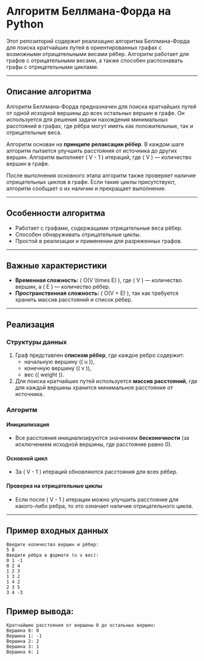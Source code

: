 # Алгоритм Беллмана-Форда на Python

Этот репозиторий содержит реализацию алгоритма Беллмана-Форда для поиска кратчайших путей в ориентированных графах с возможными отрицательными весами рёбер. Алгоритм работает для графов с отрицательными весами, а также способен распознавать графы с отрицательными циклами.

---

## **Описание алгоритма**

Алгоритм Беллмана-Форда предназначен для поиска кратчайших путей от одной исходной вершины до всех остальных вершин в графе. Он используется для решения задачи нахождения минимальных расстояний в графах, где рёбра могут иметь как положительные, так и отрицательные веса.

Алгоритм основан на **принципе релаксации рёбер**. В каждом шаге алгоритм пытается улучшить расстояния от источника до других вершин. Алгоритм выполняет \( V - 1 \) итераций, где \( V \) — количество вершин в графе.

После выполнения основного этапа алгоритм также проверяет наличие отрицательных циклов в графе. Если такие циклы присутствуют, алгоритм сообщает о их наличии и прекращает выполнение.

---

## **Особенности алгоритма**

- Работает с графами, содержащими отрицательные веса рёбер.
- Способен обнаруживать отрицательные циклы.
- Простой в реализации и применении для разреженных графов.

---

## **Важные характеристики**

- **Временная сложность:** \( O(V \times E) \), где \( V \) — количество вершин, а \( E \) — количество рёбер.
- **Пространственная сложность:** \( O(V + E) \), так как требуется хранить массив расстояний и список рёбер.

---

## **Реализация**

### **Структуры данных**
1. Граф представлен **списком рёбер**, где каждое ребро содержит:
   - начальную вершину (\( u \)),
   - конечную вершину (\( v \)),
   - вес (\( weight \)).
2. Для поиска кратчайших путей используется **массив расстояний**, где для каждой вершины хранится минимальное расстояние от источника.

### **Алгоритм**

#### **Инициализация**
- Все расстояния инициализируются значением **бесконечности** (за исключением исходной вершины, где расстояние равно 0).

#### **Основной цикл**
- За \( V - 1 \) итераций обновляются расстояния для всех рёбер.

#### **Проверка на отрицательные циклы**
- Если после \( V - 1 \) итерации можно улучшить расстояние для какого-либо ребра, то это означает наличие отрицательного цикла.

---

## **Пример входных данных**
```text
Введите количество вершин и рёбер:  
5 8  
Введите рёбра в формате (u v вес):  
0 1 -1  
0 2 4  
1 2 3  
1 3 2  
1 4 2  
2 3 5  
3 4 -3  

```
## **Пример вывода:**

```text
Кратчайшие расстояния от вершины 0 до остальных вершин:  
Вершина 0: 0  
Вершина 1: -1  
Вершина 2: 2  
Вершина 3: 1  
Вершина 4: 1
```
